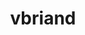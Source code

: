 ---
title: vbriand
github: https://github.com/vbriand
mode: dark
transition: 3s
archetype:
- Badges | Tags | Icons
-
---